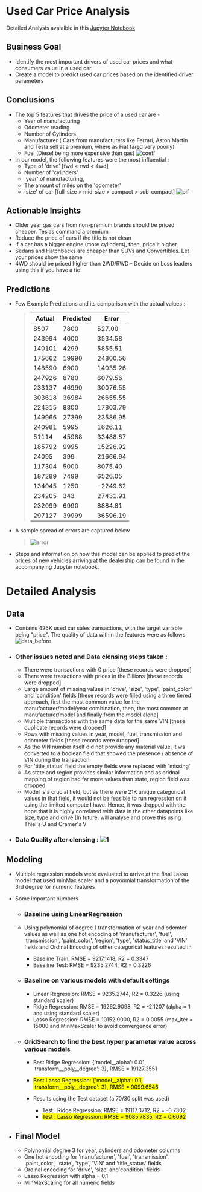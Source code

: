 # Used Car Price Analysis
Detailed Analysis avaialble in this [Jupyter Notebook](https://github.com/nikhilmadhu/bkprapp2/blob/main/src/UsedCars.ipynb)

## Business Goal
- Identify the most important drivers of used car prices and what consumers value in a used car
- Create a model to predict used car prices based on the identified driver parameters

## Conclusions
- The top 5 features that drives the price of a used car are -
  - Year of manufacturing
  - Odometer reading
  - Number of Cylinders
  - Manufacturer ( Cars from manufacturers like Ferrari, Aston Martin and Tesla sell at a premium, where as Fiat fared very poorly)
  - Fuel (Diesel being more expensive than gas)
    ![coeff](https://github.com/user-attachments/assets/95c42413-5817-4130-a952-b38c02f712a4)
- In our model, the following features were the most influential : 
   - Type of 'drive' [fwd < rwd < 4wd]
   - Number of 'cylinders'
   - 'year' of manufacturing,
   - The amount of miles on the 'odometer'
   - 'size' of car [full-size > mid-size > compact > sub-compact]
     ![pif](https://github.com/user-attachments/assets/c86e4770-5cd5-4fb4-a60a-df7c5256155d)
    
 ## Actionable Insights
   - Older year gas cars from non-premium brands should be priced cheaper. Teslas command a premium
   - Reduce the price of cars if the title is not clean
   - If a car has a bigger engine (more cylinders), then, price it higher
   - Sedans and Hatchbacks are cheaper than SUVs and Convertibles. Let your prices show the same
   - 4WD should be priced higher than 2WD/RWD - Decide on Loss leaders using this if you have a tie

 ## Predictions
- Few Example Predictions and its comparison with the actual values :
  > | Actual | Predicted | Error     |
  > |-------|------------|-----------|
  > | 8507   | 7800       | 527.00    | 
  > | 243994 | 4000       | 3534.58    |
  > | 140101 | 4299       | 5855.51    |
  > | 175662 | 19990      | 24800.56   |
  > | 148590 | 6900       | 14035.26   |
  > | 247926 | 8780       | 6079.56    |
  > | 233137 | 46990      | 30076.55   |
  > | 303618 | 36984      | 26655.55   |
  > | 224315 | 8800       | 17803.79   |
  > | 149966 | 27399      | 23586.95   |
  > | 240981 | 5995       | 1626.11    |
  > | 51114  | 45988      | 33488.87   |
  > | 185792 | 9995       | 15226.92   |
  > | 24095  | 399        | 21666.94   |
  > | 117304 | 5000       | 8075.40    |
  > | 187289 | 7499       | 6526.05    |
  > | 134045 | 1250       | -2249.62   |
  > | 234205 | 343        | 27431.91   |
  > | 232099 | 6990       | 8884.81    |
  > | 297127 | 39999      | 36596.19   | 

- A sample spread of errors are captured below
    > ![error](https://github.com/user-attachments/assets/e0c141dd-e33b-4e1c-bf7d-f4df7c8929e9)
- Steps and information on how this model can be applied to predict the prices of new vehicles arriving at the dealership can be found in the accompanying Jupyter notebook.

  
# Detailed Analysis
## Data
- Contains 426K used car sales transactions, with the target variable being "price". The quality of data within the features were as follows
  ![data_before](https://github.com/user-attachments/assets/9b673c31-c8a2-4646-aecb-565d0d166003)

- ### Other issues noted and Data clensing steps taken  :
   - There were transactions with 0 price [these records were dropped]
   - There were trasactions with prices in the Billions [these records were dropped]
   - Large amount of missing values in 'drive', 'size', 'type', 'paint_color' and 'condition' fields [these records were filled using a three tiered approach, first the most common value for the manufacturer/model/year combination, then, the most common at manufacturer/model and finally from the model alone]
   - Multiple transactions with the same data for the same VIN [these duplicate records were dropped]
   - Rows with missing values in year, model, fuel, transmission and odometer fields [these records were dropped]
   - As the VIN number itself did not provide any material value, it ws converted to a boolean field that showed the presence / absence of VIN during the transaction
   - For 'title_status' field the empty fields were replaced with 'missing'
   - As state and region provides similar information and as oridnal mapping of region had far more values than state, region field was dropped
   - Model is a crucial field, but as there were 21K unique categorical values in that field, it would not be feasible to run regression on it using the limited compute I have. Hence, it was dropped with the hope that it is highly correlated with data in the other datapoints like size, type and drive [In future, will analyse and prove this using Thiel's U and Cramer's V

- ### Data Quality after clensing :  ![1](https://github.com/user-attachments/assets/ce03811a-8b98-4f2e-afd9-fc355b9751f1)

## Modeling

- Multiple regression models were evaluated to arrive at the final Lasso model that used minMax scaler and a poyonmial transformation of the 3rd degree for numeric features
- Some important numbers
   - ### Baseline using LinearRegression
   - Using polynomial of degree 1 transformation of year and odomter values as well as one hot encoding of 'manufacturer', 'fuel', 'transmission', 'paint_color', 'region', 'type', 'status_title' and 'VIN' fields and Ordinal Encodng of other categorical features resulted in
     - Baseline Train: RMSE = 9217.1418, R2 = 0.3347
     - Baseline Test: RMSE = 9235.2744, R2 = 0.3226
  
   - ### Baseline on various models with default settings
     - Linear Regression: RMSE = 9235.2744, R2 = 0.3226 (using standard scaler)
     - Ridge Regression: RMSE = 19262.9098, R2 = -2.1207 (alpha = 1 and using standard scaler)
     - Lasso Regression: RMSE = 10152.9000, R2 = 0.0055  (max_iter = 15000 and MinMaxScaler to avoid convergence error)
 
   - ### GridSearch to find the best hyper parameter value across various models
     - Best Ridge Regression: {'model__alpha': 0.01, 'transform__poly__degree': 3}, RMSE = 19127.3551
     - <mark>Best Lasso Regression: {'model__alpha': 0.1, 'transform__poly__degree': 3}, RMSE = 9099.6546<mark>

     - Results using the Test dataset (a 70/30 split was used)
        - Test : Ridge Regression: RMSE = 19117.3712, R2 = -0.7302
        - <mark>Test : Lasso Regression: RMSE = 9085.7835, R2 = 0.6092<mark>
  
 - ## Final Model
   - Polynomial degree 3 for year, cylinders and odometer columns
   - One hot encoding for 'manufacturer', 'fuel', 'transmission', 'paint_color', 'state', 'type', 'VIN' and 'title_status' fields
   - Ordinal encoding for 'drive', 'size' and'condition' fields
   - Lasso Regression with alpha = 0.1
   - MinMaxScaling for all numeric fields
   
